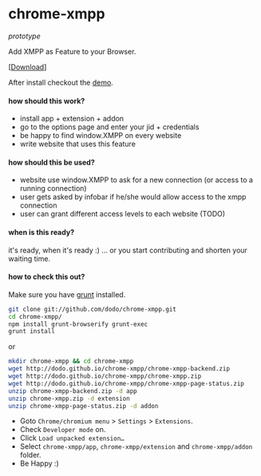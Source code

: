 chrome-xmpp
===========

*prototype*

Add XMPP as Feature to your Browser.

[[Download](http://dodo.github.io/chrome-xmpp/download.html)]

After install checkout the [demo](http://dodo.github.io/chrome-xmpp/).


#### how should this work?

* install app + extension + addon
* go to the options page and enter your jid + credentials
* be happy to find window.XMPP on every website
* write website that uses this feature

#### how should this be used?

* website use window.XMPP to ask for a new connection (or access to a running connection)
* user gets asked by infobar if he/she would allow access to the xmpp connection
* user can grant different access levels to each website (TODO)

#### when is this ready?

it's ready, when it's ready :)
… or you start contributing and shorten your waiting time.

#### how to check this out?

Make sure you have [grunt](https://gruntjs.com/) installed.

```bash
git clone git://github.com/dodo/chrome-xmpp.git
cd chrome-xmpp/
npm install grunt-browserify grunt-exec
grunt install
```
or
```bash
mkdir chrome-xmpp && cd chrome-xmpp
wget http://dodo.github.io/chrome-xmpp/chrome-xmpp-backend.zip
wget http://dodo.github.io/chrome-xmpp/chrome-xmpp.zip
wget http://dodo.github.io/chrome-xmpp/chrome-xmpp-page-status.zip
unzip chrome-xmpp-backend.zip -d app
unzip chrome-xmpp.zip -d extension
unzip chrome-xmpp-page-status.zip -d addon
```

- Goto `Chrome/chromium menu` > `Settings` > `Extensions`.
- Check `Developer mode` on.
- Click `Load unpacked extension…`
- Select `chrome-xmpp/app`, `chrome-xmpp/extension` and `chrome-xmpp/addon` folder.
- Be Happy :)
